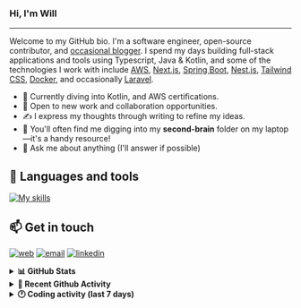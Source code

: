 ### Hi, I'm Will

---

Welcome to my GitHub bio. I'm a software engineer, open-source contributor, and [occasional blogger][blog]. I spend my days building full-stack applications and tools using Typescript, Java & Kotlin, and some of the technologies I work with include [AWS](https://aws.amazon.com/fr/), [Next.js](https://nextjs.org/), [Spring Boot](https://spring.io/projects/spring-boot), [Nest.js](https://nestjs.com/), [Tailwind CSS](https://github.com/tailwindlabs/tailwindcss), [Docker](https://www.docker.com/), and occasionally [Laravel](https://laravel.com/).

- 🔭 Currently diving into Kotlin, and AWS certifications.
- 👯 Open to new work and collaboration opportunities.
- ✍️ I express my thoughts through writing to refine my ideas.
- 🧠 You'll often find me digging into my **second-brain** folder on my laptop—it's a handy resource!
- 💬 Ask me about anything (I'll answer if possible)

## 🎨 Languages and tools

[![My skills](https://skillicons.dev/icons?i=typescript,js,nodejs,nest,java,kotlin,spring,python,fastapi,django,aws,docker,vscode,idea,tailwind&perline=15)](https://wilfriedago.dev/about#skills)

## 📫 Get in touch
[![web](https://img.shields.io/badge/WEBSITE-12100E?logo=google-earth&color=282A36)][website]
[![email](https://img.shields.io/badge/MAIL-12100E?logo=mailgun&color=282A36)][mail]
[![linkedin](https://img.shields.io/badge/LINKEDIN-12100E?logo=linkedin&color=282A36)][linkedin]


<details>
  <summary><b>📊 GitHub Stats</b></summary>
	<br/>
	<p align="left">
		<img width="49.5%" src="https://github-readme-stats.vercel.app/api?username=wilfriedago&show_icons=true&count_private=true&title_color=10b981&icon_color=10b981&theme=react&hide_border=true" />
		<img width="49.5%" src="https://streak-stats.demolab.com/?user=wilfriedago&hide_border=true&theme=react&ring=10b981&fire=fff&currStreakNum=fff&sideLabels=10b981&currStreakLabel=10b981&sideNums=fff" />
	</p>
</details>

<details>
  <summary><b>📅 Recent Github Activity</b></summary>
	<br>

<!--RECENT_ACTIVITY:last_update-->
Last Updated: Friday, September 5th, 2025, 4:19:13 AM
<!--RECENT_ACTIVITY:last_update_end-->

<!--RECENT_ACTIVITY:start-->
1. ⬆️ Pushed 2 commit(s) to [wilfriedago/skills-communicate-using-markdown](https://github.com/wilfriedago/skills-communicate-using-markdown)<br>
2. 🎉 Merged PR [#2](https://github.com/wilfriedago/skills-communicate-using-markdown/pull/2) in [wilfriedago/skills-communicate-using-markdown](https://github.com/wilfriedago/skills-communicate-using-markdown)<br>
3. ⭐ Starred [omerbsezer/Fast-Kubernetes](https://github.com/omerbsezer/Fast-Kubernetes)<br>
4. ⬆️ Pushed 3 commit(s) to [wilfriedago/next-todo-app-frontend](https://github.com/wilfriedago/next-todo-app-frontend)<br>
5. ⬆️ Pushed 4 commit(s) to [wilfriedago/next-todo-app-frontend](https://github.com/wilfriedago/next-todo-app-frontend)<br>
<!--RECENT_ACTIVITY:end-->
</details>

<details>
  <summary><b>🕐 Coding activity (last 7 days)</b></summary>
	<br>

<!--START_SECTION:waka-->

```python
Total Time: 12 hrs 16 mins

Java              11 hrs 22 mins  ███████████████████████▒░   92.73 %
Groovy            7 mins          ▒░░░░░░░░░░░░░░░░░░░░░░░░   01.06 %
Bash              7 mins          ▒░░░░░░░░░░░░░░░░░░░░░░░░   01.05 %
Gradle            5 mins          ▒░░░░░░░░░░░░░░░░░░░░░░░░   00.78 %
SQL               1 min           ░░░░░░░░░░░░░░░░░░░░░░░░░   00.20 %
XML               0 secs          ░░░░░░░░░░░░░░░░░░░░░░░░░   00.09 %
Java Properties   0 secs          ░░░░░░░░░░░░░░░░░░░░░░░░░   00.01 %
Other             0 secs          ░░░░░░░░░░░░░░░░░░░░░░░░░   00.01 %
```

<!--END_SECTION:waka-->
</details>

[website]: https://wilfriedago.me
[linkedin]: https://linkedin.com/in/wilfriedago
[blog]: https://wilfriedago.me/blog
[mail]: mailto:hello@wilfriedago.me
